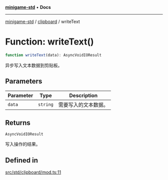 [**minigame-std**](../../../README.md) • **Docs**

***

[minigame-std](../../../README.md) / [clipboard](../README.md) / writeText

# Function: writeText()

```ts
function writeText(data): AsyncVoidIOResult
```

异步写入文本数据到剪贴板。

## Parameters

| Parameter | Type | Description |
| ------ | ------ | ------ |
| `data` | `string` | 需要写入的文本数据。 |

## Returns

`AsyncVoidIOResult`

写入操作的结果。

## Defined in

[src/std/clipboard/mod.ts:11](https://github.com/JiangJie/minigame-std/blob/ffbed6cccc22260d9da27c221c59422568396e08/src/std/clipboard/mod.ts#L11)
